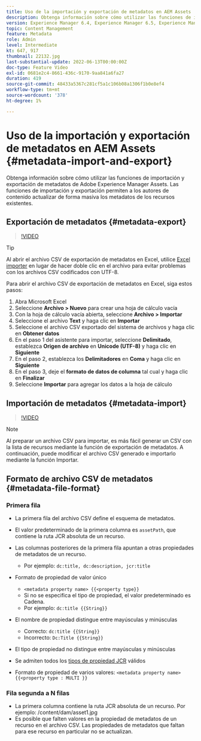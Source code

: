 ```yaml
---
title: Uso de la importación y exportación de metadatos en AEM Assets
description: Obtenga información sobre cómo utilizar las funciones de importación y exportación de metadatos de Adobe Experience Manager Assets. Las funciones de importación y exportación permiten a los autores de contenido actualizar de forma masiva los metadatos de los recursos existentes.
version: Experience Manager 6.4, Experience Manager 6.5, Experience Manager as a Cloud Service
topic: Content Management
feature: Metadata
role: Admin
level: Intermediate
kt: 647, 917
thumbnail: 22132.jpg
last-substantial-update: 2022-06-13T00:00:00Z
doc-type: Feature Video
exl-id: 0681e2c4-8661-436c-9170-9aa841a6fa27
duration: 419
source-git-commit: 48433a5367c281cf5a1c106b08a1306f1b0e8ef4
workflow-type: tm+mt
source-wordcount: '378'
ht-degree: 1%

---
```


# Uso de la importación y exportación de metadatos en AEM Assets {#metadata-import-and-export}

Obtenga información sobre cómo utilizar las funciones de importación y exportación de metadatos de Adobe Experience Manager Assets. Las funciones de importación y exportación permiten a los autores de contenido actualizar de forma masiva los metadatos de los recursos existentes.

## Exportación de metadatos {#metadata-export}

>[!VIDEO](https://video.tv.adobe.com/v/39395?quality=12&learn=on&captions=spa)

>[!TIP]
>
> Al abrir el archivo CSV de exportación de metadatos en Excel, utilice [Excel importer](https://support.microsoft.com/en-us/office/import-data-from-a-csv-html-or-text-file-b62efe49-4d5b-4429-b788-e1211b5e90f6) en lugar de hacer doble clic en el archivo para evitar problemas con los archivos CSV codificados con UTF-8.
>
> Para abrir el archivo CSV de exportación de metadatos en Excel, siga estos pasos:
> 
> 1. Abra Microsoft Excel
> 1. Seleccione __Archivo > Nuevo__ para crear una hoja de cálculo vacía
> 1. Con la hoja de cálculo vacía abierta, seleccione __Archivo > Importar__
> 1. Seleccione el archivo __Text__ y haga clic en __Importar__
> 1. Seleccione el archivo CSV exportado del sistema de archivos y haga clic en __Obtener datos__
> 1. En el paso 1 del asistente para importar, seleccione __Delimitado__, establezca __Origen de archivo__ en __Unicode (UTF-8)__ y haga clic en __Siguiente__
> 1. En el paso 2, establezca los __Delimitadores__ en __Coma__ y haga clic en __Siguiente__
> 1. En el paso 3, deje el __formato de datos de columna__ tal cual y haga clic en __Finalizar__
> 1. Seleccione __Importar__ para agregar los datos a la hoja de cálculo

## Importación de metadatos {#metadata-import}

>[!VIDEO](https://video.tv.adobe.com/v/3413183?quality=12&learn=on&captions=spa)

>[!NOTE]
>
> Al preparar un archivo CSV para importar, es más fácil generar un CSV con la lista de recursos mediante la función de exportación de metadatos. A continuación, puede modificar el archivo CSV generado e importarlo mediante la función Importar.

## Formato de archivo CSV de metadatos {#metadata-file-format}

### Primera fila

* La primera fila del archivo CSV define el esquema de metadatos.
* El valor predeterminado de la primera columna es `assetPath`, que contiene la ruta JCR absoluta de un recurso.

* Las columnas posteriores de la primera fila apuntan a otras propiedades de metadatos de un recurso.
   * Por ejemplo: `dc:title, dc:description, jcr:title`

* Formato de propiedad de valor único

   * `<metadata property name> {{<property type}}`
   * Si no se especifica el tipo de propiedad, el valor predeterminado es Cadena.
   * Por ejemplo: `dc:title {{String}}`

* El nombre de propiedad distingue entre mayúsculas y minúsculas
   * Correcto: `dc:title {{String}}`
   * Incorrecto: `Dc:Title {{String}}`

* El tipo de propiedad no distingue entre mayúsculas y minúsculas
* Se admiten todos los [tipos de propiedad JCR](https://www.adobe.io/experience-manager/reference-materials/spec/jsr170/javadocs/jcr-2.0/javax/jcr/PropertyType.html) válidos

* Formato de propiedad de varios valores: `<metadata property name> {{<property type : MULTI }}`

### Fila segunda a N filas

* La primera columna contiene la ruta JCR absoluta de un recurso. Por ejemplo: /content/dam/asset1.jpg
* Es posible que falten valores en la propiedad de metadatos de un recurso en el archivo CSV. Las propiedades de metadatos que faltan para ese recurso en particular no se actualizan.
